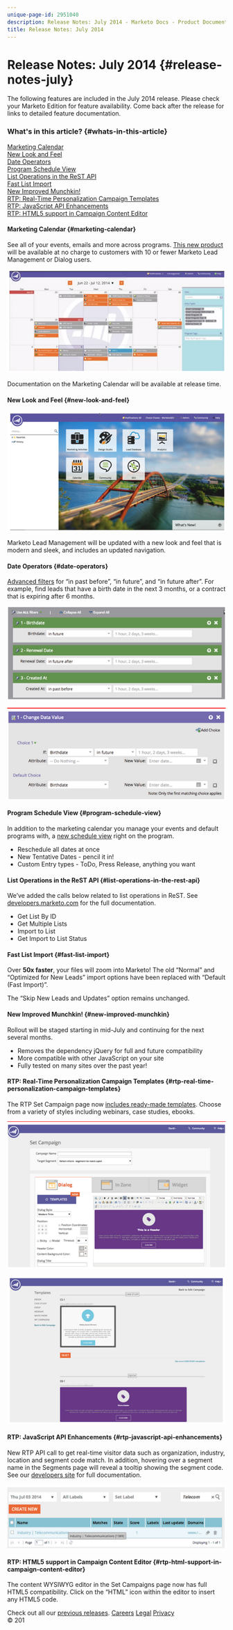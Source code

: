 ```yaml
---
unique-page-id: 2951040
description: Release Notes: July 2014 - Marketo Docs - Product Documentation
title: Release Notes: July 2014
---
```


# Release Notes: July 2014 {#release-notes-july}

The following features are included in the July 2014 release. Please check your Marketo Edition for feature availability. Come back after the release for links to detailed feature documentation.

### What's in this article? {#whats-in-this-article}

[Marketing Calendar](#marketing-calendar)  
[New Look and Feel](#new-look-and-feel)  
[Date Operators](#date-operators)  
[Program Schedule View](#program-schedule-view)  
[List Operations in the ReST API](#list-operations-in-the-rest-api)  
[Fast List Import](#fast-list-import)  
[New Improved Munchkin!](#new-improved-munchkin)  
[RTP: Real-Time Personalization Campaign Templates](#rtp-real-time-personalization-campaign-templates)  
[RTP: JavaScript API Enhancements](#rtp-javascript-api-enhancements)  
[RTP: HTML5 support in Campaign Content Editor](#rtp-html-support-in-campaign-content-editor)

#### Marketing Calendar {#marketing-calendar}

See all of your events, emails and more across programs. [This new product](../../product-docs/core-marketo-concepts.md) will be available at no charge to customers with 10 or fewer Marketo Lead Management or Dialog users.

![](assets/image2014-9-22-14-3a22-3a27.png)

Documentation on the Marketing Calendar will be available at release time.

#### New Look and Feel {#new-look-and-feel}

![](assets/image2014-9-22-14-3a22-3a47.png)

Marketo Lead Management will be updated with a new look and feel that is modern and sleek, and includes an updated navigation.

#### Date Operators {#date-operators}

[Advanced filters](../../product-docs/core-marketo-concepts/smart-lists-and-static-lists/creating-a-smart-list/smart-list-filter-operators-glossary.md) for “in past before”, “in future”, and “in future after”. For example, find leads that have a birth date in the next 3 months, or a contract that is expiring after 6 months.

![](assets/image2014-9-22-14-3a23-3a56.png)

![](assets/image2014-9-22-14-3a24-3a39.png)

#### Program Schedule View {#program-schedule-view}

In addition to the marketing calendar you manage your events and default programs with, a [new schedule view](http://docs.marketo.com/display/docs/programs) right on the program.

* Reschedule all dates at once
* New Tentative Dates - pencil it in!
* Custom Entry types - ToDo, Press Release, anything you want

#### List Operations in the ReST API {#list-operations-in-the-rest-api}

We’ve added the calls below related to list operations in ReST. See [developers.marketo.com](http://developers.marketo.com/documentation/rest/) for the full documentation.

* Get List By ID
* Get Multiple Lists
* Import to List
* Get Import to List Status

#### Fast List Import {#fast-list-import}

Over **50x faster**, your files will zoom into Marketo! The old “Normal” and “Optimized for New Leads” import options have been replaced with “Default (Fast Import)”.&nbsp;

The “Skip New Leads and Updates” option remains unchanged.

#### New Improved Munchkin! {#new-improved-munchkin}

Rollout will be staged starting in mid-July and continuing for the next several months.

* Removes the dependency jQuery for full and future compatibility
* More compatible with other JavaScript on your site
* Fully tested on many sites over the past year!

#### RTP: Real-Time Personalization Campaign Templates {#rtp-real-time-personalization-campaign-templates}

The RTP Set Campaign page now [includes ready-made templates](../../product-docs/web-personalization/using-templates/using-templates-to-create-web-campaigns.md). Choose from a variety of styles including webinars, case studies, ebooks.

![](assets/image2014-9-22-14-3a25-3a13.png)

![](assets/image2014-9-22-14-3a25-3a47.png)

#### RTP: JavaScript API Enhancements {#rtp-javascript-api-enhancements}

New RTP API call to get real-time visitor data such as organization, industry, location and segment code match. In addition, hovering over a segment name in the Segments page will reveal a tooltip showing the segment code. See our [developers site](http://developers.marketo.com/documentation/websites/rtp-js-api/) for full documentation.

![](assets/image2014-9-22-14-3a26-3a11.png)

#### RTP: HTML5 support in Campaign Content Editor {#rtp-html-support-in-campaign-content-editor}

The content WYSIWYG editor in the Set Campaigns page now has full HTML5 compatibility. Click on the “HTML” icon within the editor to insert any HTML5 code.

Check out all our [previous releases](http://docs.marketo.com/display/docs/release+notes).
[Careers](http://marketo.jobs/) [Legal](http://docs.marketo.com/display/docs/assets/legal.php) [Privacy](http://docs.marketo.com/display/docs/assets/privacy.php)   
© 201 
